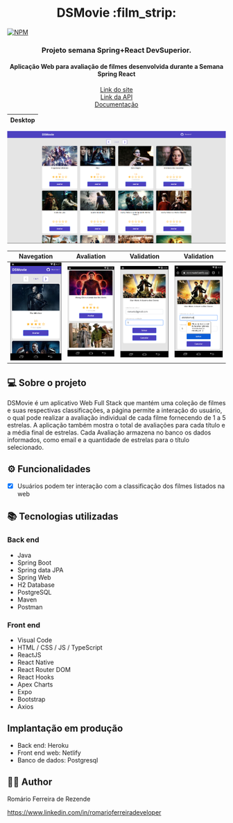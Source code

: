 
<H1 align="center">DSMovie :film_strip: </h1>

[![NPM](https://img.shields.io/npm/l/react)](https://github.com/Romariorfr/dsmovie/blob/master/LICENSE) 


<H3 align="center"> Projeto semana Spring+React DevSuperior.</H3>
<H4 align="center">Aplicação Web para avaliação de filmes desenvolvida durante a Semana Spring React</H4>

<p align="center">
  <a href="https://dsmovie-romariof.netlify.app">Link do site</a><br>
  <a href="https://romario-dsmovie.herokuapp.com">Link da API</a><br>
  <a href="https://romario-dsmovie.herokuapp.com/swagger-ui.html">Documentação</a>
</p>

 Desktop                   |        
:-------------------------:|
![](https://github.com/Romariorfr/img-app/blob/master/img-app/img6.png)

|        Navegation         |       Avaliation          |       Validation          |       Validation  
|:-------------------------:|:-------------------------:|:-------------------------:|:-------------------------:
![](https://github.com/Romariorfr/img-app/blob/master/img-app/img1.png)|![](https://github.com/Romariorfr/img-app/blob/master/img-app/img2.png?alt=media&token=49564f27-5395-4ec3-8e7b-fc5ea28232aa)|![](https://github.com/Romariorfr/img-app/blob/master/img-app/img4.png?alt=media&token=e1eb8faa-0539-4e9f-8bd7-fe1a2d82f09a)|![](https://github.com/Romariorfr/img-app/blob/master/img-app/img5.png)


## 💻 Sobre o projeto
DSMovie é um aplicativo Web Full Stack que mantém uma coleção de filmes e suas respectivas classificações, a página permite a interação do usuário, o qual pode realizar a avaliação individual de cada filme fornecendo de 1 a 5 estrelas. A aplicação também mostra o total de avaliações para cada título e a média final de estrelas. Cada Avaliação armazena no banco os dados informados, como email e a quantidade de estrelas para o título selecionado.


## ⚙️ Funcionalidades

- [x] Usuários podem ter interação com a classificação dos filmes listados na web



## :books: Tecnologias utilizadas
### Back end
- Java
- Spring Boot
- Spring data JPA
- Spring Web
- H2 Database
- PostgreSQL
- Maven
- Postman

### Front end
- Visual Code
- HTML / CSS / JS / TypeScript
- ReactJS
- React Native
- React Router DOM
- React Hooks 
- Apex Charts
- Expo
- Bootstrap
- Axios

## Implantação em produção
- Back end: Heroku
- Front end web: Netlify
- Banco de dados: Postgresql



## :astronaut: Author 

Romário Ferreira de Rezende

https://www.linkedin.com/in/romarioferreiradeveloper








